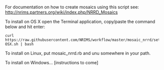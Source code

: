 For documentation on how to create mosaics using this script see:
http://nrims.partners.org/wiki/index.php/NRRD_Mosaics

To install on OS X open the Terminal application, copy/paste the command below and hit enter:

```
curl https://raw.githubusercontent.com/NRIMS/workflow/master/mosaic_nrrd/setup-OSX.sh | bash
```

To install on Linux, put mosaic_nrrd.rb and unu somewhere in your path.

To install on Windows... [instructions to come]
